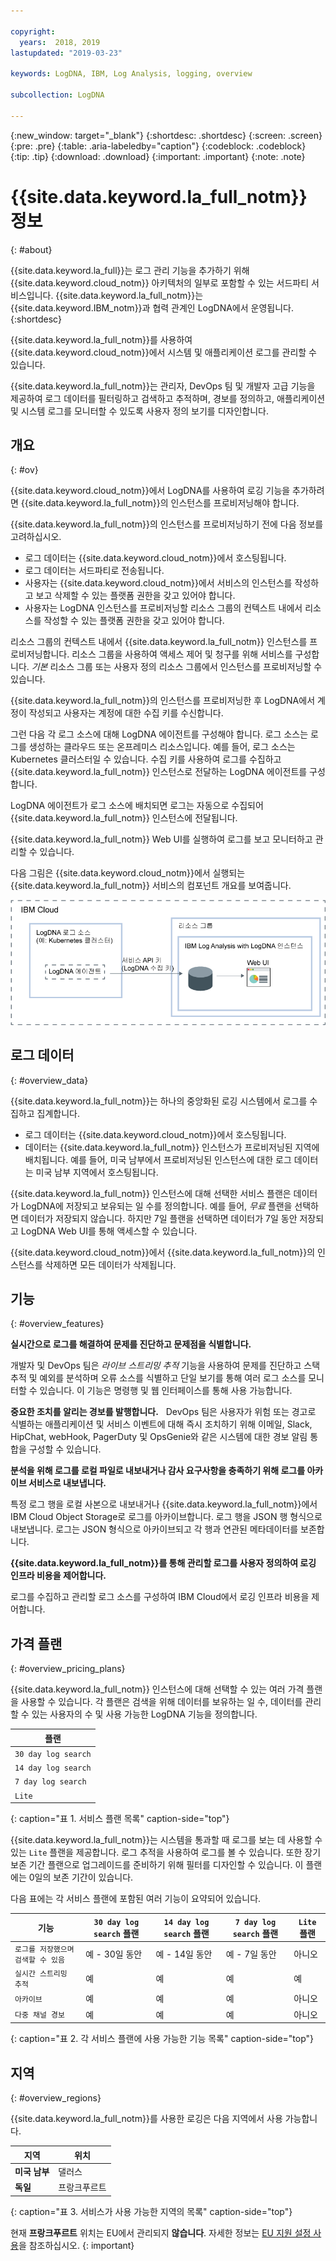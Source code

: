 ```yaml
---

copyright:
  years:  2018, 2019
lastupdated: "2019-03-23"

keywords: LogDNA, IBM, Log Analysis, logging, overview

subcollection: LogDNA

---
```


{:new_window: target="_blank"}
{:shortdesc: .shortdesc}
{:screen: .screen}
{:pre: .pre}
{:table: .aria-labeledby="caption"}
{:codeblock: .codeblock}
{:tip: .tip}
{:download: .download}
{:important: .important}
{:note: .note}

# {{site.data.keyword.la_full_notm}} 정보
{: #about}

{{site.data.keyword.la_full}}는 로그 관리 기능을 추가하기 위해 {{site.data.keyword.cloud_notm}} 아키텍처의 일부로 포함할 수 있는 서드파티 서비스입니다. {{site.data.keyword.la_full_notm}}는 {{site.data.keyword.IBM_notm}}과 협력 관계인 LogDNA에서 운영됩니다.
{:shortdesc}

{{site.data.keyword.la_full_notm}}를 사용하여 {{site.data.keyword.cloud_notm}}에서 시스템 및 애플리케이션 로그를 관리할 수 있습니다.

{{site.data.keyword.la_full_notm}}는 관리자, DevOps 팀 및 개발자 고급 기능을 제공하여 로그 데이터를 필터링하고 검색하고 추적하며, 경보를 정의하고, 애플리케이션 및 시스템 로그를 모니터할 수 있도록 사용자 정의 보기를 디자인합니다.


## 개요
{: #ov}

{{site.data.keyword.cloud_notm}}에서 LogDNA를 사용하여 로깅 기능을 추가하려면 {{site.data.keyword.la_full_notm}}의 인스턴스를 프로비저닝해야 합니다.

{{site.data.keyword.la_full_notm}}의 인스턴스를 프로비저닝하기 전에 다음 정보를 고려하십시오.
* 로그 데이터는 {{site.data.keyword.cloud_notm}}에서 호스팅됩니다.
* 로그 데이터는 서드파티로 전송됩니다.
* 사용자는 {{site.data.keyword.cloud_notm}}에서 서비스의 인스턴스를 작성하고 보고 삭제할 수 있는 플랫폼 권한을 갖고 있어야 합니다.
* 사용자는 LogDNA 인스턴스를 프로비저닝할 리소스 그룹의 컨텍스트 내에서 리소스를 작성할 수 있는 플랫폼 권한을 갖고 있어야 합니다.

리소스 그룹의 컨텍스트 내에서 {{site.data.keyword.la_full_notm}} 인스턴스를 프로비저닝합니다. 리소스 그룹을 사용하여 액세스 제어 및 청구를 위해 서비스를 구성합니다. *기본* 리소스 그룹 또는 사용자 정의 리소스 그룹에서 인스턴스를 프로비저닝할 수 있습니다.

{{site.data.keyword.la_full_notm}}의 인스턴스를 프로비저닝한 후 LogDNA에서 계정이 작성되고 사용자는 계정에 대한 수집 키를 수신합니다.

그런 다음 각 로그 소스에 대해 LogDNA 에이전트를 구성해야 합니다. 로그 소스는 로그를 생성하는 클라우드 또는 온프레미스 리소스입니다. 예를 들어, 로그 소스는 Kubernetes 클러스터일 수 있습니다. 수집 키를 사용하여 로그를 수집하고 {{site.data.keyword.la_full_notm}} 인스턴스로 전달하는 LogDNA 에이전트를 구성합니다.

LogDNA 에이전트가 로그 소스에 배치되면 로그는 자동으로 수집되어 {{site.data.keyword.la_full_notm}} 인스턴스에 전달됩니다.

{{site.data.keyword.la_full_notm}} Web UI를 실행하여 로그를 보고 모니터하고 관리할 수 있습니다.

다음 그림은 {{site.data.keyword.cloud_notm}}에서 실행되는 {{site.data.keyword.la_full_notm}} 서비스의 컴포넌트 개요를 보여줍니다.

![{{site.data.keyword.cloud_notm}}의 {{site.data.keyword.la_full_notm}} 컴포넌트 개요](images/components.png "{{site.data.keyword.cloud_notm}}의 {{site.data.keyword.la_full_notm}} 컴포넌트 개요")


## 로그 데이터
{: #overview_data}

{{site.data.keyword.la_full_notm}}는 하나의 중앙화된 로깅 시스템에서 로그를 수집하고 집계합니다.

* 로그 데이터는 {{site.data.keyword.cloud_notm}}에서 호스팅됩니다.
* 데이터는 {{site.data.keyword.la_full_notm}} 인스턴스가 프로비저닝된 지역에 배치됩니다. 예를 들어, 미국 남부에서 프로비저닝된 인스턴스에 대한 로그 데이터는 미국 남부 지역에서 호스팅됩니다.

{{site.data.keyword.la_full_notm}} 인스턴스에 대해 선택한 서비스 플랜은 데이터가 LogDNA에 저장되고 보유되는 일 수를 정의합니다. 예를 들어, *무료* 플랜을 선택하면 데이터가 저장되지 않습니다. 하지만 7일 플랜을 선택하면 데이터가 7일 동안 저장되고 LogDNA Web UI를 통해 액세스할 수 있습니다.

{{site.data.keyword.cloud_notm}}에서 {{site.data.keyword.la_full_notm}}의 인스턴스를 삭제하면 모든 데이터가 삭제됩니다.



## 기능
{: #overview_features}

**실시간으로 로그를 해결하여 문제를 진단하고 문제점을 식별합니다.**

개발자 및 DevOps 팀은 *라이브 스트리밍 추적* 기능을 사용하여 문제를 진단하고 스택 추적 및 예외를 분석하며 오류 소스를 식별하고 단일 보기를 통해 여러 로그 소스를 모니터할 수 있습니다. 이 기능은 명령행 및 웹 인터페이스를 통해 사용 가능합니다.

**중요한 조치를 알리는 경보를 발행합니다.**
 
DevOps 팀은 사용자가 위험 또는 경고로 식별하는 애플리케이션 및 서비스 이벤트에 대해 즉시 조치하기 위해 이메일, Slack, HipChat, webHook, PagerDuty 및 OpsGenie와 같은 시스템에 대한 경보 알림 통합을 구성할 수 있습니다.

**분석을 위해 로그를 로컬 파일로 내보내거나 감사 요구사항을 충족하기 위해 로그를 아카이브 서비스로 내보냅니다.**

특정 로그 행을 로컬 사본으로 내보내거나 {{site.data.keyword.la_full_notm}}에서 IBM Cloud Object Storage로 로그를 아카이브합니다.
로그 행을 JSON 행 형식으로 내보냅니다. 로그는 JSON 형식으로 아카이브되고 각 행과 연관된 메타데이터를 보존합니다.

**{{site.data.keyword.la_full_notm}}를 통해 관리할 로그를 사용자 정의하여 로깅 인프라 비용을 제어합니다.**

로그를 수집하고 관리할 로그 소스를 구성하여 IBM Cloud에서 로깅 인프라 비용을 제어합니다.


## 가격 플랜
{: #overview_pricing_plans}

{{site.data.keyword.la_full_notm}} 인스턴스에 대해 선택할 수 있는 여러 가격 플랜을 사용할 수 있습니다. 각 플랜은 검색을 위해 데이터를 보유하는 일 수, 데이터를 관리할 수 있는 사용자의 수 및 사용 가능한 LogDNA 기능을 정의합니다.

| 플랜                     | 
|--------------------------|
| `30 day log search`  |
| `14 day log search`  |
| `7 day log search`   |
| `Lite`                  |
{: caption="표 1. 서비스 플랜 목록" caption-side="top"} 

{{site.data.keyword.la_full_notm}}는 시스템을 통과할 때 로그를 보는 데 사용할 수 있는 `Lite` 플랜을 제공합니다. 로그 추적을 사용하여 로그를 볼 수 있습니다. 또한 장기 보존 기간 플랜으로 업그레이드를 준비하기 위해 필터를 디자인할 수 있습니다. 이 플랜에는 0일의 보존 기간이 있습니다.

다음 표에는 각 서비스 플랜에 포함된 여러 기능이 요약되어 있습니다.

| 기능                          | `30 day log search` 플랜 | `14 day log search` 플랜    | `7 day log search` 플랜     | `Lite` 플랜 | 
|----------------------------------|-------------------------|-------------------------------|-----------------------------|--------------|
| `로그를 저장했으며 검색할 수 있음` | 예 - 30일 동안       | 예 - 14일 동안             | 예 - 7일 동안            |아니오           |
| `실시간 스트리밍 추적`            |예                     |예                           |예                         |예          |
| `아카이브`                      |예                     |예                           |예                         |아니오           |
| `다중 채널 경보`         |예                     |예                           |예                         |아니오           | 
{: caption="표 2. 각 서비스 플랜에 사용 가능한 기능 목록" caption-side="top"} 



## 지역
{: #overview_regions}

{{site.data.keyword.la_full_notm}}를 사용한 로깅은 다음 지역에서 사용 가능합니다.

| 지역                | 위치  |
|-----------------------|-----------|
| **미국 남부**          | 댈러스    |
| **독일**             | 프랑크푸르트 | 
{: caption="표 3. 서비스가 사용 가능한 지역의 목록" caption-side="top"} 

현재 **프랑크푸르트** 위치는 EU에서 관리되지 **않습니다**. 자세한 정보는 [EU 지원 설정 사용](/docs/account?topic=account-eu-hipaa-supported#bill_eusupported)을 참조하십시오.
{: important}



